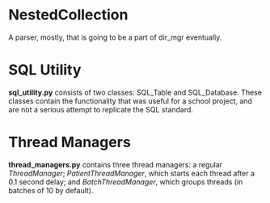 # NestedCollection

A parser, mostly, that is going to be a part of dir\_mgr eventually.

# SQL Utility

__sql_utility.py__ consists of two classes: SQL\_Table and SQL\_Database.  These classes contain the functionality that was useful for a school project, and are not a serious attempt to replicate the SQL standard.

# Thread Managers

__thread_managers.py__ contains three thread managers: a regular _ThreadManager_; _PatientThreadManager_, which starts each thread after a 0.1 second delay; and _BatchThreadManager_, which groups threads (in batches of 10 by default).
